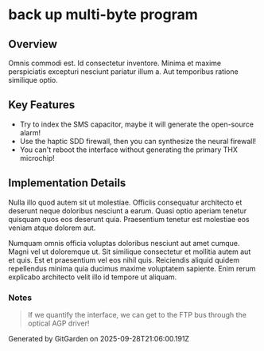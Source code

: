 # back up multi-byte program

## Overview
Omnis commodi est. Id consectetur inventore. Minima et maxime perspiciatis excepturi nesciunt pariatur illum a. Aut temporibus ratione similique optio.

## Key Features
- Try to index the SMS capacitor, maybe it will generate the open-source alarm!
- Use the haptic SDD firewall, then you can synthesize the neural firewall!
- You can't reboot the interface without generating the primary THX microchip!

## Implementation Details
Nulla illo quod autem sit ut molestiae. Officiis consequatur architecto et deserunt neque doloribus nesciunt a earum. Quasi optio aperiam tenetur quisquam quos eos deserunt quia. Praesentium tenetur est molestiae eos veniam atque dolorem aut.
 Numquam omnis officia voluptas doloribus nesciunt aut amet cumque. Magni vel ut doloremque ut. Sit similique consectetur et mollitia autem aut et quis. Est et praesentium vel eos nihil quis. Reiciendis aliquid quidem repellendus minima quia ducimus maxime voluptatem sapiente. Enim rerum explicabo architecto velit illo id tempore ut aliquam.

### Notes
> If we quantify the interface, we can get to the FTP bus through the optical AGP driver!

Generated by GitGarden on 2025-09-28T21:06:00.191Z